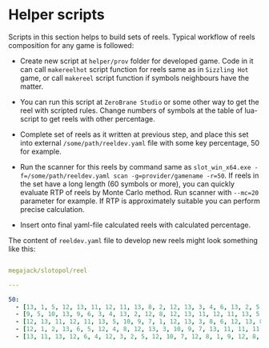 
# Helper scripts

Scripts in this section helps to build sets of reels. Typical workflow of reels composition for any game is followed:

* Create new script at `helper/prov` folder for developed game. Code in it can call `makereelhot` script function for reels same as in `Sizzling Hot` game, or call `makereel` script function if symbols neighbours have the matter.

* You can run this script at `ZeroBrane Studio` or some other way to get the reel with scripted rules. Change numbers of symbols at the table of lua-script to get reels with other percentage.

* Complete set of reels as it written at previous step, and place this set into external `/some/path/reeldev.yaml` file with some key percentage, 50 for example.

* Run the scanner for this reels by command same as `slot_win_x64.exe -f=/some/path/reeldev.yaml scan -g=provider/gamename -r=50`. If reels in the set have a long length (60 symbols or more), you can quickly evaluate RTP of reels by Monte Carlo method. Run scanner with `--mc=20` parameter for example. If RTP is approximately suitable you can perform precise calculation.

* Insert onto final yaml-file calculated reels with calculated percentage.

The content of `reeldev.yaml` file to develop new reels might look something like this:

```yaml

megajack/slotopol/reel

---

50:
  - [13, 1, 5, 12, 13, 11, 12, 11, 13, 8, 2, 12, 13, 3, 4, 6, 13, 2, 5, 10, 13, 9, 7, 8, 13, 10, 7, 9, 13, 3, 4, 6]
  - [9, 5, 10, 13, 9, 6, 3, 4, 13, 2, 12, 8, 12, 13, 11, 12, 11, 13, 5, 7, 10, 6, 3, 4, 13, 2, 12, 8, 13, 7, 1, 12]
  - [12, 13, 11, 12, 11, 13, 5, 10, 9, 7, 1, 12, 13, 3, 8, 6, 12, 13, 8, 4, 12, 2, 5, 10, 13, 7, 2, 13, 6, 3, 4, 9]
  - [12, 1, 2, 13, 6, 5, 12, 4, 8, 12, 13, 3, 10, 9, 7, 13, 11, 11, 11, 11, 13, 5, 12, 9, 8, 6, 13, 3, 10, 2, 7, 4]
  - [13, 11, 13, 12, 6, 4, 12, 3, 2, 5, 12, 10, 7, 12, 8, 1, 9, 12, 8, 9, 12, 4, 3, 12, 2, 5, 12, 10, 7, 13, 12, 6]

```

